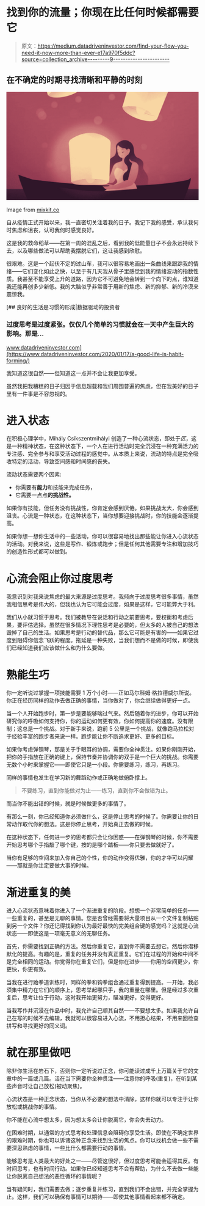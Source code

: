 # 找到你的流量；你现在比任何时候都需要它

> 原文：<https://medium.datadriveninvestor.com/find-your-flow-you-need-it-now-more-than-ever-e17a970f5ddc?source=collection_archive---------9----------------------->

## 在不确定的时期寻找清晰和平静的时刻

![](img/7c2bd0f4c9c1ef811c46d256356b8281.png)

Image from [mixkit.co](https://mixkit.co/free-stock-art/woman-sitting-in-a-rowboat-surrounded-by-lanterns-floating-in-97/)

自从疫情正式开始以来，我一直密切关注着我的日子。我记下我的感受，承认我何时焦虑和沮丧，认可我何时感觉良好。

这是我的救命稻草——在第一周的混乱之后，看到我的低能量日子不会永远持续下去，以及哪些做法可以帮助我摆脱它们，这让我感到欣慰。

很艰难。这是一个起伏不定的过山车，我可以很容易地画出一条曲线来跟踪我的情绪——它们变化如此之快，以至于有几天我从骨子里感觉到我的情绪波动的指数性质。我甚至不能享受上升的道路，因为它不可避免地会转到一个向下的点，谁知道我还能再创多少新低。我的大脑似乎非常善于用新的焦虑、新的抑郁、新的冷漠来震惊我。

[](https://www.datadriveninvestor.com/2020/01/17/a-good-life-is-habit-forming/) [## 良好的生活是习惯的形成|数据驱动的投资者

### 过度思考是过度紧张。仅仅几个简单的习惯就会在一天中产生巨大的影响。那是…

www.datadriveninvestor.com](https://www.datadriveninvestor.com/2020/01/17/a-good-life-is-habit-forming/) 

我知道这很自然——但知道这一点并不会让我更加享受。

虽然我把我糟糕的日子归因于信息超载和我们周围普遍的焦虑，但在我美好的日子里有一件事是不容忽视的。

# 进入状态

在积极心理学中，Mihály Csíkszentmihályi 创造了一种心流状态，即处于*区*，这是一种精神状态，在这种状态下，一个人在进行活动时完全沉浸在一种充满活力的专注感、完全参与和享受活动过程的感觉中。从本质上来说，流动的特点是完全吸收特定的活动，导致空间感和时间感的丧失。

流动状态需要两个因素:

*   你需要有**能力**和技能来完成任务，
*   它需要一点点**的挑战性。**

如果你有技能，但任务没有挑战性，你肯定会感到厌倦。如果挑战太大，你会感到沮丧。心流是一种状态，在这种状态下，当你想要迎接挑战时，你的技能会逐渐提高。

如果你想一想你生活中的一些活动，你可以很容易地找出那些能让你进入心流状态的活动。对我来说，这些是写作、锻炼或跑步；但是任何其他需要专注和增加技巧的创造性形式都可以做到。

# 心流会阻止你过度思考

我意识到对我来说焦虑的最大来源是过度思考。我倾向于过度思考很多事情，虽然我相信思考是伟大的，但我也认为它可能会过度，如果是这样，它可能弊大于利。

我们从小就习惯于思考。我们被教导在说话和行动之前要思考，要权衡和考虑后果，要评估选择。虽然在很多情况下理性思考是必要的，但太多的人被自己的想法毁掉了自己的生活。如果思考是行动的替代品，那么它可能是有害的——如果它过度到阻碍你信念飞跃的程度。拖延是一种失败，当我们想而不是做的时候，即使我们已经知道我们应该做什么和为什么要做。

# 熟能生巧

你一定听说过掌握一项技能需要 1 万个小时——正如马尔科姆·格拉德威尔所说。你正在经历同样的动作去做正确的事情，当你做对了，你会继续做得更好一点。

当一个人开始跑步时，第一步是要能够喘过气来。然后随着你的进步，你可以开始研究你的呼吸如何支持你，你的运动如何更有效，你如何提高你的速度。没有限制；这总是一个挑战。对于新手来说，跑前 5 公里是一个挑战，就像跑马拉松对于经验丰富的跑步者来说一样。跑步能让你不断追求更好、更多的目标。

如果你考虑弹钢琴，那是关于手眼耳的协调，需要你全神贯注。如果你刚刚开始，把你的手指放在正确的键上，保持节奏并协调你的双手是一个巨大的挑战。你需要无数个小时来掌握它——即使它只是一小段。你需要练习，练习，再练习。

同样的事情也发生在学习新的舞蹈动作或正确地做俯卧撑上。

> 不要练习，直到你能做对为止——练习，直到你不会做错为止。

而当你不能出错的时候，就是时候做更多的事情了。

有那么一刻，你已经知道你必须做什么，这是停止思考的时候了。你需要让你的日常动作取代你的想法。这是你停止思考，开始真正去做的时候。

在这种状态下，任何进一步的思考都只会让你困惑——在弹钢琴的时候，你不需要开始思考哪个手指敲了哪个键，按的是哪个踏板——你只要去做就好了。

当你有足够的空间来加入你自己的个性，你的动作变得优雅，你的才华可以闪耀——那就是你注定要做大事的时候。

# 渐进重复的美

进入心流状态意味着你进入了一个渐进重复的阶段。想想一个非常简单的任务——一些重复的，甚至是无聊的事情。您是否曾经需要将大量项目从一个文件复制粘贴到另一个文件？你还记得找到你认为最好最快的完美组合键的感觉吗？这就是心流状态——即使这是一项毫无意义的无聊任务。

首先，你需要找到正确的方法。然后你重复它，直到你不需要去想它。然后你潜移默化的提高。有趣的是，重复的任务并没有真正重复。它们在过程的开始和中间不是完全相同的运动。你觉得你在重复它们，但是你在进步——你用的空间更少，你更快，你更有效。

当我在进行跆拳道训练时，同样的拳和钩拳组合通过重复得到提高。一开始，我必须集中精力在它们的顺序上，思考举起哪只手，我的重量在哪里。但是经过多次重复后，思考让位于行动，这时我开始更努力，瞄准更好，变得更好。

当我写作并沉浸在作品中时，我允许自己顺其自然——不要想太多。如果我允许自己在写的时候不去编辑，我就可以很容易进入心流，不用担心结果，不用来回检查拼写和寻找更好的同义词。

# 就在那里做吧

除非你生活在岩石下，否则你一定听说过正念，你可能读过成千上万篇关于它的文章中的一篇或几篇。活在当下需要你全神贯注——注意你的呼吸(重复)，在听到某些声音时让自己放松(被动聚焦)。

心流状态是一种正念状态，当你从不必要的想法中清除，这样你就可以专注于让你放松或挑战你的事情。

你不能在心流中想太多，因为想太多会让你脱离它，你会失去动力。

在困难时期，以通常的方式思考和处理信息会阻碍你享受生活。即使在不确定世界的艰难时期，你也可以诉诸这种正念来找到生活的焦点。你可以找机会做一些不需要深思熟虑的事情，一些比什么都需要行动的事情。

能够思考是人类最大的好处之一——尽管这很好，但过度思考可能会适得其反。有时间思考，也有时间行动。如果你已经知道思考不会有帮助，为什么不去做一些能让你脱离自己想法的恶性循环的事情呢？

当有疑问时，我们需要去做；逐步重复并练习，直到我们不会出错，并完全掌握为止。这样，我们可以确保有事情可以期待——即使其他事情看起来都不确定。